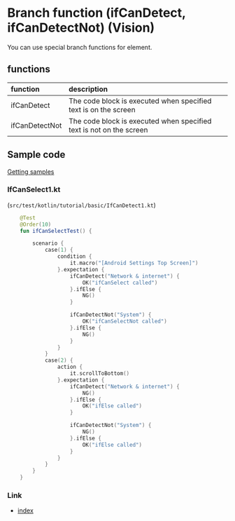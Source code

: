 # Branch function (ifCanDetect, ifCanDetectNot) (Vision)

You can use special branch functions for element.

## functions

| function       | description                                                         |
|:---------------|:--------------------------------------------------------------------|
| ifCanDetect    | The code block is executed when specified text is on the screen     |
| ifCanDetectNot | The code block is executed when specified text is not on the screen |

## Sample code

[Getting samples](../../getting_samples.md)

### IfCanSelect1.kt

(`src/test/kotlin/tutorial/basic/IfCanDetect1.kt`)

```kotlin
    @Test
    @Order(10)
    fun ifCanSelectTest() {

        scenario {
            case(1) {
                condition {
                    it.macro("[Android Settings Top Screen]")
                }.expectation {
                    ifCanDetect("Network & internet") {
                        OK("ifCanSelect called")
                    }.ifElse {
                        NG()
                    }

                    ifCanDetectNot("System") {
                        OK("ifCanSelectNot called")
                    }.ifElse {
                        NG()
                    }
                }
            }
            case(2) {
                action {
                    it.scrollToBottom()
                }.expectation {
                    ifCanDetect("Network & internet") {
                        NG()
                    }.ifElse {
                        OK("ifElse called")
                    }

                    ifCanDetectNot("System") {
                        NG()
                    }.ifElse {
                        OK("ifElse called")
                    }
                }
            }
        }
    }
```

### Link

- [index](../../../../index.md)

